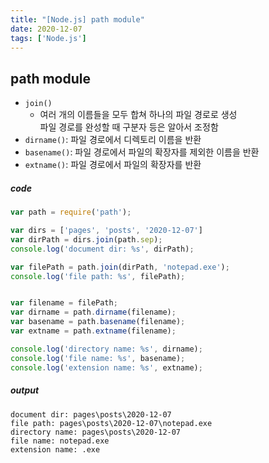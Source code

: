 ```yaml
---
title: "[Node.js] path module"
date: 2020-12-07
tags: ['Node.js']
---
```



## path module


- `join()`
  - 여러 개의 이름들을 모두 합쳐 하나의 파일 경로로 생성<br> 파일 경로를 완성할 때 구분자 등은 알아서 조정함
- `dirname()`: 파일 경로에서 디렉토리 이름을 반환
- `basename()`: 파일 경로에서 파일의 확장자를 제외한 이름을 반환
- `extname()`: 파일 경로에서 파일의 확장자를 반환


##### code

```js
var path = require('path');

var dirs = ['pages', 'posts', '2020-12-07']
var dirPath = dirs.join(path.sep);
console.log('document dir: %s', dirPath);

var filePath = path.join(dirPath, 'notepad.exe');
console.log('file path: %s', filePath);


var filename = filePath;
var dirname = path.dirname(filename);
var basename = path.basename(filename);
var extname = path.extname(filename);

console.log('directory name: %s', dirname);
console.log('file name: %s', basename);
console.log('extension name: %s', extname);
```

##### output

```shell
document dir: pages\posts\2020-12-07
file path: pages\posts\2020-12-07\notepad.exe
directory name: pages\posts\2020-12-07
file name: notepad.exe
extension name: .exe
```